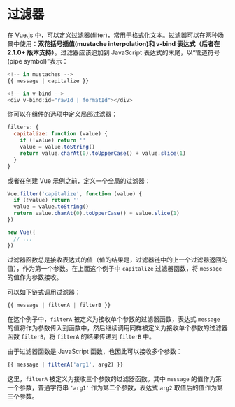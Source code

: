 # 过滤器

在 Vue.js 中，可以定义过滤器(filter)，常用于格式化文本。过滤器可以在两种场景中使用：**双花括号插值(mustache interpolation)和 v-bind 表达式（后者在 2.1.0+ 版本支持）**。过滤器应该追加到 JavaScript 表达式的末尾，以“管道符号(pipe symbol)”表示：

```js
<!-- in mustaches -->
{{ message | capitalize }}

<!-- in v-bind -->
<div v-bind:id="rawId | formatId"></div>
```

你可以在组件的选项中定义局部过滤器：

```js
filters: {
  capitalize: function (value) {
    if (!value) return ''
    value = value.toString()
    return value.charAt(0).toUpperCase() + value.slice(1)
  }
}
```

或者在创建 Vue 示例之前，定义一个全局的过滤器：

```js
Vue.filter('capitalize', function (value) {
  if (!value) return ''
  value = value.toString()
  return value.charAt(0).toUpperCase() + value.slice(1)
})

new Vue({
  // ...
})
```

过滤器函数总是接收表达式的值（值的结果是，过滤器链中的上一个过滤器返回的值），作为第一个参数。在上面这个例子中 `capitalize` 过滤器函数，将 `message` 的值作为参数接收。

可以如下链式调用过滤器：

```js
{{ message | filterA | filterB }}
```

在这个例子中，`filterA` 被定义为接收单个参数的过滤器函数，表达式 `message` 的值将作为参数传入到函数中，然后继续调用同样被定义为接收单个参数的过滤器函数 `filterB`，将 `filterA` 的结果传递到 `filterB` 中。

由于过滤器函数是 JavaScript 函数，也因此可以接收多个参数：

```js
{{ message | filterA('arg1', arg2) }}
```

这里，`filterA` 被定义为接收三个参数的过滤器函数。其中 `message` 的值作为第一个参数，普通字符串 `'arg1'` 作为第二个参数，表达式 `arg2` 取值后的值作为第三个参数。
